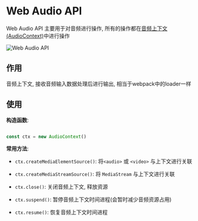 # Web Audio API

Web Audio API 主要用于对音频进行操作, 所有的操作都在[音频上下文(AudioContext)](CO.程序员/FE.前端/多媒体/AudioContext.md)中进行操作

![Web Audio API](https://i.loli.net/2021/10/12/sJfiz9PXOxStLop.png)

## 作用

音频上下文, 接收音频输入数据处理后进行输出, 相当于webpack中的loader一样

## 使用

**构造函数**:

```javascript

const ctx = new AudioContext()

```

  

**常用方法**:

+ `ctx.createMediaElementSource()`: 将`<audio>` 或 `<video>` 与上下文进行关联

+ `ctx.createMediaStreamSource()`: 将 `MediaStream` 与上下文进行关联

  
  
+ `ctx.close()`: 关闭音频上下文, 释放资源

+ `ctx.suspend()`: 暂停音频上下文时间进程(会暂时减少音频资源占用)

+ `ctx.resume()`: 恢复音频上下文时间进程

